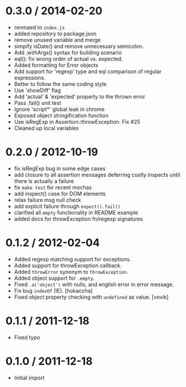 
0.3.0 / 2014-02-20
============

 * renmaed to `index.js`
 * added repository to package.json
 * remove unused variable and merge
 * simpify isDate() and remove unnecessary semicolon.
 * Add .withArgs() syntax for building scenario
 * eql(): fix wrong order of actual vs. expected.
 * Added formatting for Error objects
 * Add support for 'regexp' type and eql comparison of regular expressions.
 * Better to follow the same coding style
 * Use 'showDiff' flag
 * Add 'actual' & 'expected' property to the thrown error
 * Pass .fail() unit test
 * Ignore 'script*' global leak in chrome
 * Exposed object stringification function
 * Use isRegExp in Assertion::throwException. Fix #25
 * Cleaned up local variables

0.2.0 / 2012-10-19
============

  * fix isRegExp bug in some edge cases
  * add closure to all assertion messages deferring costly inspects
    until there is actually a failure
  * fix `make test` for recent mochas
  * add inspect() case for DOM elements
  * relax failure msg null check
  * add explicit failure through `expect().fail()`
  * clarified all `empty` functionality in README example
  * added docs for throwException fn/regexp signatures

0.1.2 / 2012-02-04
============

  * Added regexp matching support for exceptions.
  * Added support for throwException callback.
  * Added `throwError` synonym to `throwException`.
  * Added object support for `.empty`.
  * Fixed `.a('object')` with nulls, and english error in error message.
  * Fix bug `indexOf` (IE). [hokaccha]
  * Fixed object property checking with `undefined` as value. [vovik]

0.1.1 / 2011-12-18
============

  * Fixed typo

0.1.0 / 2011-12-18
============

  * Initial import

